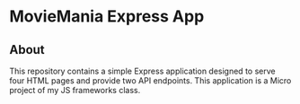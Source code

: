 # MovieMania Express App

## About

This repository contains a simple Express application designed to serve four HTML pages and provide two API endpoints. This application is a Micro project of my JS frameworks class.
